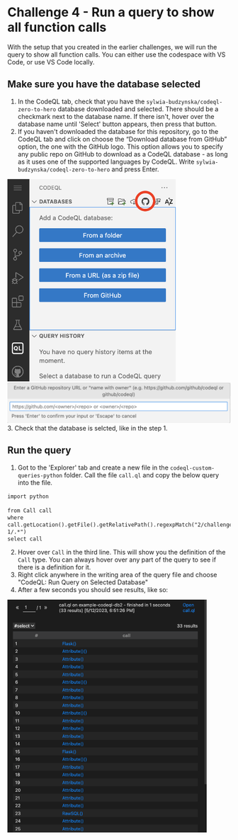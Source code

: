 # Challenge 4 - Run a query to show all function calls

With the setup that you created in the earlier challenges, we will run the query to show all function calls. You can either use the codespace with VS Code, or use VS Code locally.

## Make sure you have the database selected
1. In the CodeQL tab, check that you have the `sylwia-budzynska/codeql-zero-to-hero` database downloaded and selected. There should be a checkmark next to the database name. If there isn't, hover over the database name until 'Select' button appears, then press that button.
2. If you haven't downloaded the database for this repository, go to the CodeQL tab and click on choose the “Download database from GitHub” option, the one with the GitHub logo. This option allows you to specify any public repo on GitHub to download as a CodeQL database - as long as it uses one of the supported languages by CodeQL. Write `sylwia-budzynska/codeql-zero-to-hero` and press Enter.

<img src="../../images/download-from-github.png"  width="380" alt="Screenshot: Select CodeQL DB from GitHub icon">

<img src="../../images/specify-github-repo.png"  width="620" alt="Screenshot: Enter a GitHub repository URL">
3. Check that the database is selcted, like in the step 1.

## Run the query
1. Got to the 'Explorer' tab and create a new file in the `codeql-custom-queries-python` folder. Call the file `call.ql` and copy the below query into the file.
```ql
import python

from Call call
where call.getLocation().getFile().getRelativePath().regexpMatch("2/challenge-1/.*")
select call
```
2. Hover over `Call` in the third line. This will show you the definition of the `Call` type. You can always hover over any part of the query to see if there is a definition for it.
3. Right click anywhere in the writing area of the query file and choose "CodeQL: Run Query on Selected Database"
4. After a few seconds you should see results, like so:

<img src="../../images/4-results.png" width="450" alt="Screenshot: Results of running the query">
